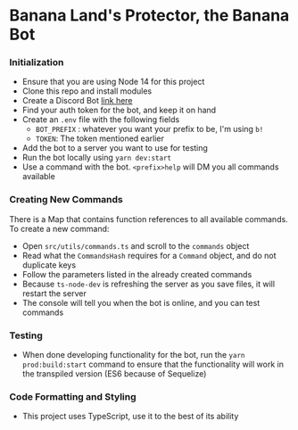 # Banana Land's Protector, the Banana Bot

### Initialization

- Ensure that you are using Node 14 for this project
- Clone this repo and install modules
- Create a Discord Bot [link here](https://www.digitaltrends.com/gaming/how-to-make-a-discord-bot/)
- Find your auth token for the bot, and keep it on hand
- Create an `.env` file with the following fields
  - `BOT_PREFIX` : whatever you want your prefix to be, I'm using `b!`
  - `TOKEN`: The token mentioned earlier
- Add the bot to a server you want to use for testing
- Run the bot locally using `yarn dev:start`
- Use a command with the bot. `<prefix>help` will DM you all commands available

### Creating New Commands

There is a Map that contains function references to all available commands. To create a new command:

- Open `src/utils/commands.ts` and scroll to the `commands` object
- Read what the `CommandsHash` requires for a `Command` object, and do not duplicate keys
- Follow the parameters listed in the already created commands
- Because `ts-node-dev` is refreshing the server as you save files, it will restart the server
- The console will tell you when the bot is online, and you can test commands

### Testing

- When done developing functionality for the bot, run the `yarn prod:build:start` command
  to ensure that the functionality will work in the transpiled version (ES6 because of Sequelize)

### Code Formatting and Styling

- This project uses TypeScript, use it to the best of its ability
